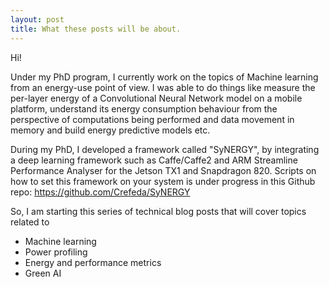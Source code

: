 ```yaml
---
layout: post
title: What these posts will be about.
---
```


Hi!

Under my PhD program, I currently work on the topics of Machine learning from an energy-use point of view. I was able to do things like measure the per-layer energy of a Convolutional Neural Network model on a mobile platform, understand its energy consumption behaviour from the perspective of computations being performed and data movement in memory and build energy predictive models etc.

During my PhD, I developed a framework called "SyNERGY", by integrating a deep learning framework such as Caffe/Caffe2 and ARM Streamline Performance Analyser for the Jetson TX1 and Snapdragon 820. Scripts on how to set this framework on your system is under progress in this Github repo: https://github.com/Crefeda/SyNERGY

So, I am starting this series of technical blog posts that will cover topics related to 
- Machine learning
- Power profiling
- Energy and performance metrics
- Green AI


